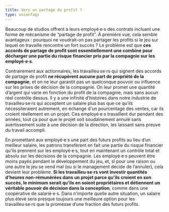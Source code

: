 ```yaml
---
title: Vers un partage du profit ?
type: unionfaqs
---
```

Beaucoup de studios offrent à leurs employé·e·s des contrats incluant une forme de mécanisme de “partage de profit”. À première vue, cela semble avantageux : pourquoi ne voudrait-on pas partager les profits si le jeu sur lequel on travaille rencontre un fort succès ? Le problème est que **ces accords de partage de profit sont essentiellement une combine pour décharger une partie du risque financier pris par la compagnie sur les employé·e·s**.

Contrairement aux actionnaires, les travailleu·se·rs qui signent des accords de partage de profit **ne récupèrent aucune part de propriété de la compagnie**, et on ne leur garantit pas un quelconque pouvoir ou influence sur les prises de décision de la compagnie. On leur promet une quantité d’argent qui varie en fonction du profit de la compagnie, mais sans aucun réel contrôle dessus. Il y a une infinité d’histoires dans notre industrie de travailleu·se·rs qui acceptent un salaire plus bas que ce qu’ils nécessiteraient autrement, en échange d'un pourcentage des ventes, car ils croient réellement en un projet. Ces employé·e·s travaillent dur pendant des années, tout ça pour que le projet soit soudainement annulé sans avertissement suite à une décision de la direction, les laissant sans preuve du travail accompli.

En promettant aux employé·e·s une part des futurs profits au lieu d’un meilleur salaire, les patrons transfèrent en fait une partie du risque financier qu’ils prennent sur les employé·e·s, tout en maintenant un contrôle total et absolu sur les décisions de la compagnie. Les employé·e·s peuvent être moins payés pendant le développement du jeu, et, si pour une raison ou une autre le jeu se vend mal (ou si le management décide de l’annuler), cela devient leur problème. **Si les travailleu·se·rs vont investir quantités d’heures non-rémunérées dans un projet parce qu’ils croient en son succès, le minimum serait qu’ils en soient propriétaires et détiennent un véritable pouvoir de décision dans la conception**, comme dans une coopérative de salarié·e·s. Dans n’importe quelle autre situation, un salaire plus élevé sera presque toujours une meilleure option pour les travailleu·se·rs que la promesse d’une fraction des futurs profits.
